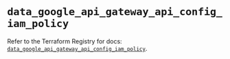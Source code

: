 # `data_google_api_gateway_api_config_iam_policy`

Refer to the Terraform Registry for docs: [`data_google_api_gateway_api_config_iam_policy`](https://registry.terraform.io/providers/hashicorp/google-beta/6.17.0/docs/data-sources/google_api_gateway_api_config_iam_policy).
